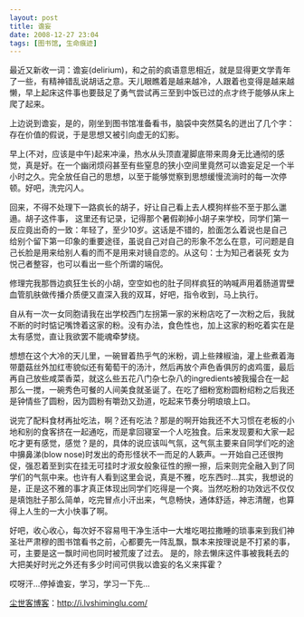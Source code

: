 ```yaml
---
layout: post
title: 谵妄
date: 2008-12-27 23:04
tags: [图书馆, 生命痕迹]
---
```

最近又新收一词：谵妄(delirium)，和之前的疯语意思相近，就是显得更文学青年了一些，有精神错乱说胡话之意。天儿眼瞧着是越来越冷，人跟着也变得是越来越懒，早上起床这件事也要鼓足了勇气尝试再三至到中饭已过的点才终于能够从床上爬了起来。

上边说到谵妄，是的，刚坐到图书馆准备看书，脑袋中突然莫名的迸出了几个字：存在价值的假说，于是思想又被引向虚无的幻影。

早上(不对，应该是中午)起来冲澡，热水从头顶直灌脚底带来周身无比通彻的感觉，真是好。在一个幽闭烦闷甚至有些窒息的狭小空间里竟然可以谵妄足足一个半小时之久。完全放任自己的思想，以至于能够觉察到思想缓慢流淌时的每一次停顿。好吧，洗完闪人。

回来，不得不处理下一路疯长的胡子，好让自己看上去人模狗样些不至于那么邋遢。胡子这件事， 这里还有记录，记得那个暑假剃掉小胡子来学校，同学们第一反应竟出奇的一致：年轻了，至少10岁。这话是不错的，脸面怎么着说也是自己给别个留下第一印象的重要途径，虽说自己对自己的形象不怎么在意，可问题是自己长脸是用来给别人看的而不是用来对镜自恋的。从这句：士为知己者装死 女为悦己者整容，也可以看出一些个所谓的端倪。

修理完我那唇边疯狂生长的小胡，空空如也的肚子同样疯狂的呐喊声用着肠道胃壁血管肌肤做传播介质便又直深入我的双耳，好吧，指令收到，马上执行。

自从有一次一女同胞请我在出学校西门左拐第一家的米粉店吃了一次粉之后，我就不断的时时惦记嘴馋着这家的粉。没有办法，食色性也，加上这家的粉吃着实在是太有感觉，直让我欲罢不能魂牵梦绕。

想想在这个大冷的天儿里，一碗冒着热乎气的米粉，调上些辣椒油，灌上些煮着海带蘑菇丝外加红枣貌似还有葡萄干的汤汁，然后再放个声色香俱厉的卤鸡蛋，最后再自己放些咸菜香菜，就这么些五花八门杂七杂八的ingredients被我撮合在一起那么一搅，一碗秀色可餐的人间美食就圣诞了。在吃了细粉宽粉圆粉绍粉之后我还是钟情些了圆粉，因为圆粉有嚼劲又劲道，吃起来节奏分明琅琅上口。

说完了配料食材再扯吃法，啊？还有吃法？那是的啊开始我还不大习惯在老板的小地和别的食客挤在一起通吃，而是拿回寝室一个人吃独食。后来发现要和大家一起吃才更有感觉，感觉？是的，具体的说应该叫气氛，这气氛主要来自同学们吃的途中擤鼻涕(blow nose)时发出的奇形怪状不一而足的人簌声。一开始自己还很拘促，强忍着至到实在挂无可挂时才淑女般象征性的擦一擦，后来则完全融入到了同学们的气氛中来。也许有人看到这里会说，真是不雅，吃东西时...其实，我想说的是，正是这不雅的事才真正体现出同学们吃得是一个爽。当然吃粉的功效远不仅仅是填饱肚子那么简单，吃完冒点小汗出来，气息畅快，通体舒适，神志清醒，也算得上人生的一大小快事了啊。

好吧，收心收心，每次好不容易甩干净生活中一大堆吃喝拉撒睡的琐事来到我们神圣壮严肃穆的图书馆看书之前，心都要先一阵乱飘，飘本来按理说是不打紧的事，可，主要是这一飘时间也同时被荒废了过去。 是的，除去懒床这件事被我耗去的大把美好时光之外还有多少时间可供我以谵妄的名义来挥霍？

哎呀汗...停掉谵妄，学习，学习一下先...

<a href="http://i.lvshiminglu.com/">尘世客博客</a>：<a href="http://i.lvshiminglu.com/">http://i.lvshiminglu.com/</a>

